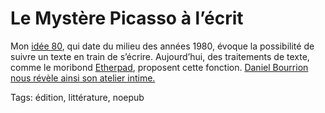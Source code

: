 # Le Mystère Picasso à l’écrit

Mon [idée 80](/2010/04/20/j%E2%80%99ai-eu-l%E2%80%99idee/), qui date du milieu des années 1980, évoque la possibilité de suivre un texte en train de s’écrire. Aujourd’hui, des traitements de texte, comme le moribond [Etherpad](http://etherpad.com), proposent cette fonction. [Daniel Bourrion nous révèle ainsi son atelier intime.](http://www.face-ecran.fr/terres/category/ecrire-enregistrer/)

Tags: édition, littérature, noepub
